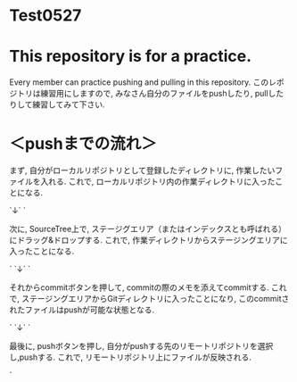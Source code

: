 # Test0527
# This repository is for a practice.
Every member can practice pushing and pulling in this repository.
このレポジトリは練習用にしますので, みなさん自分のファイルをpushしたり, pullしたりして練習してみて下さい. 
# ＜pushまでの流れ＞
<p>
まず, 自分がローカルリポジトリとして登録したディレクトリに, 作業したいファイルを入れる.
これで, ローカルリポジトリ内の作業ディレクトリに入ったことになる.
</p>
`↓`
`<p>
次に, SourceTree上で, ステージグエリア（またはインデックスとも呼ばれる）にドラッグ&ドロップする.
これで, 作業ディレクトリからステージングエリアに入ったことになる. 
</p>`
`↓`
`<p>
それからcommitボタンを押して, commitの際のメモを添えてcommitする. 
これで, ステージングエリアからGitディレクトリに入ったことになり, このcommitされたファイルはpushが可能な状態となる.
<p>`
`↓`
`<p>
最後に, pushボタンを押し, 自分がpushする先のリモートリポジトリを選択し,pushする. 
これで, リモートリポジトリ上にファイルが反映される. 
</p>`

